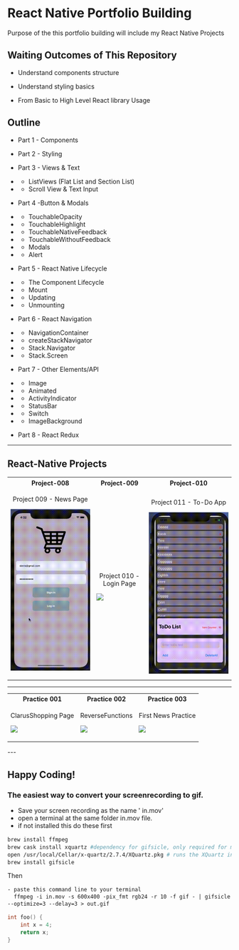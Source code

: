 # React Native Portfolio Building

Purpose of the this portfolio building will include my React Native Projects 

##  Waiting Outcomes of This Repository

- Understand components structure

- Understand styling basics

- From Basic to High Level React library Usage

## Outline

- Part 1 - Components
  
- Part 2 - Styling
  
- Part 3 - Views & Text
- - ListViews (Flat List and Section List)
- - Scroll View & Text Input

- Part 4 -Button & Modals
- - TouchableOpacity
- - TouchableHighlight
- - TouchableNativeFeedback
- - TouchableWithoutFeedback
- - Modals
- - Alert
  
- Part 5 - React Native Lifecycle
- - The Component Lifecycle
- - Mount
- - Updating
- - Unmounting

- Part 6 - React Navigation
- - NavigationContainer 
- - createStackNavigator
- - Stack.Navigator
- - Stack.Screen

- Part 7 - Other Elements/API
- - Image
- - Animated
- - ActivityIndicator 
- - StatusBar  
- - Switch 
- - ImageBackground

- Part 8 - React Redux
  
---
##  React-Native Projects

<table>
<tr>
  <th> Project-008 </th>
  <th> Project-009 </th>
  <th> Project-010 </th>
</tr>

<tr>
  <td>
  <p align ='center'> Project 009 - News Page <p>
  <img src = "./images/loginPage.gif">
  </td>
  
  <td>
  <p align ='center'>Project 010 - Login Page </p>
  <img src = "./images/mynewspage.gif">
  </td>

  

  <td>
  <p align ='center'> Project 011 - To-Do App</p>
  <img src = "./images/todoApp.gif">
  </td>
</tr>
</table>

---


<table>
<tr>
  <th>Practice 001
  <th>Practice 002
  <th>Practice 003
</tr>
  <td>
  <p align ='center'> ClarusShopping Page <p>
  <img src = "./images/clarusShopping.gif">
  </td>
  <td>
  <p align ='center'> ReverseFunctions <p>
  <img src = "./images/reverse.gif">
  </td>
  <td>
  <p align ='center'> First News Practice <p>
  <img src = "./images/todo.gif">
  </td>

</table>
---

<!-- # Practice 001 - ShoppingPage

- ![ShoppingPage](./images/shopping.gif)

---
# Project 009 - News Page
- ![Project 010 NewsPage](./images/newspage.gif)

---
# Project 010 - Login Page
! [Project 008 Login Page](./images/Screen%20Shot%202020-10-12%20at%2023.29.37.png)

---
# Project 011 - To-Do App
- ![Project 011 To-Do App](./images/todoApp.gif) -->

## Happy Coding!






### The easiest way to convert your screenrecording to gif.


- Save your screen recording as the name ' in.mov'
- open a terminal at the same folder in.mov file.
- if not installed this do these first

```bash
brew install ffmpeg 
brew cask install xquartz #dependency for gifsicle, only required for mountain-lion and above
open /usr/local/Cellar/x-quartz/2.7.4/XQuartz.pkg # runs the XQuartz installer (YOU NEED TO UPDATE THE PATH)
brew install gifsicle
```
Then

```shell
- paste this command line to your terminal 
  ffmpeg -i in.mov -s 600x400 -pix_fmt rgb24 -r 10 -f gif - | gifsicle --optimize=3 --delay=3 > out.gif
```

  <!-- ```c++
int foo() {
    int result = 4;
    return result;
}
``` -->

```c++
int foo() { 
    int x = 4;
    return x;
}
```
